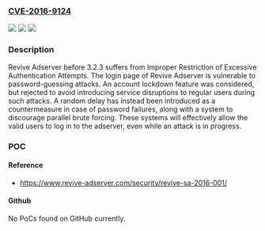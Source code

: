 ### [CVE-2016-9124](https://cve.mitre.org/cgi-bin/cvename.cgi?name=CVE-2016-9124)
![](https://img.shields.io/static/v1?label=Product&message=Revive%20Adserver%20All%20versions%20before%203.2.3&color=blue)
![](https://img.shields.io/static/v1?label=Version&message=n%2Fa&color=blue)
![](https://img.shields.io/static/v1?label=Vulnerability&message=Improper%20Restriction%20of%20Excessive%20Authentication%20Attempts%20(CWE-307)&color=brighgreen)

### Description

Revive Adserver before 3.2.3 suffers from Improper Restriction of Excessive Authentication Attempts. The login page of Revive Adserver is vulnerable to password-guessing attacks. An account lockdown feature was considered, but rejected to avoid introducing service disruptions to regular users during such attacks. A random delay has instead been introduced as a countermeasure in case of password failures, along with a system to discourage parallel brute forcing. These systems will effectively allow the valid users to log in to the adserver, even while an attack is in progress.

### POC

#### Reference
- https://www.revive-adserver.com/security/revive-sa-2016-001/

#### Github
No PoCs found on GitHub currently.

